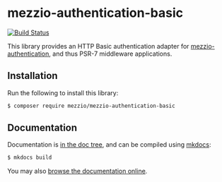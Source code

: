 # mezzio-authentication-basic

[![Build Status](https://github.com/mezzio/mezzio-authentication-basic/actions/workflows/continuous-integration.yml/badge.svg)](https://github.com/mezzio/mezzio-authentication-basic/actions/workflows/continuous-integration.yml)

This library provides an HTTP Basic authentication adapter for
[mezzio-authentication](https://docs.mezzio.dev/mezzio-authentication),
and thus PSR-7 middleware applications.

## Installation

Run the following to install this library:

```bash
$ composer require mezzio/mezzio-authentication-basic
```

## Documentation

Documentation is [in the doc tree](docs/book/), and can be compiled using [mkdocs](https://www.mkdocs.org):

```bash
$ mkdocs build
```

You may also [browse the documentation online](https://docs.mezzio.dev/mezzio-authentication-basic/).
